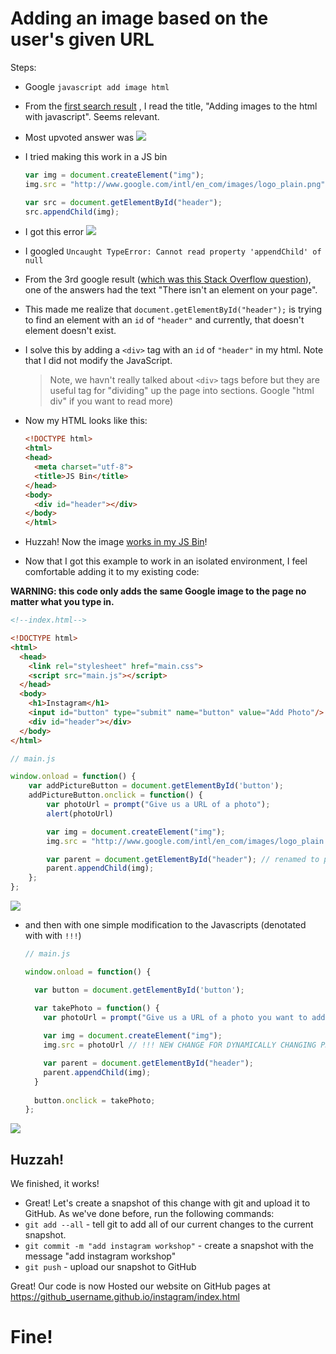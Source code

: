 # Adding an image based on the user's given URL

Steps:
- Google `javascript add image html`
- From the [first search result](http://stackoverflow.com/questions/2735881/adding-images-to-the-html-with-javascript)
  , I read the title, "Adding images to the html with javascript".
  Seems relevant.
- Most upvoted answer was ![](https://s3.amazonaws.com/f.cl.ly/items/3D1v2s112T201A3Y1K0t/Image%202015-07-17%20at%208.13.01%20AM.png)
- I tried making this work in a JS bin

  ```js
  var img = document.createElement("img");
  img.src = "http://www.google.com/intl/en_com/images/logo_plain.png";

  var src = document.getElementById("header");
  src.appendChild(img);
  ```

- I got this error ![](https://s3.amazonaws.com/f.cl.ly/items/3o1y3G2K3w2b370q0b46/Image%202015-07-17%20at%208.15.42%20AM.png)
- I googled `Uncaught TypeError: Cannot read property 'appendChild' of null`
- From the 3rd google result ([which was this Stack Overflow question](http://stackoverflow.com/questions/30014090/uncaught-typeerror-cannot-read-property-appendchild-of-null)), one of the answers had the text "There isn't an element on your page".
- This made me realize that `document.getElementById("header");` is trying to 
  find an element with an `id` of `"header"` and currently, that doesn't element
  doesn't exist.
- I solve this by adding a `<div>` tag with an `id` of `"header"` in my html.
  Note that I did not modify the JavaScript.
  > Note, we havn't really talked about `<div>` tags before but they are useful
  > tag for "dividing" up the page into sections. Google "html div" if you want 
  > to read more)
- Now my HTML looks like this:
  
  ```html
  <!DOCTYPE html>
  <html>
  <head>
    <meta charset="utf-8">
    <title>JS Bin</title>
  </head>
  <body>
    <div id="header"></div>
  </body>
  </html>
  ```

- Huzzah! Now the image [works in my JS Bin](http://jsbin.com/mekila/1/edit?html,js,output)!
- Now that I got this example to work in an isolated environment, I feel 
  comfortable adding it to my existing code:

**WARNING: this code only adds the same Google image to the page no matter what you type in.**

  ```html
  <!--index.html-->

  <!DOCTYPE html>
  <html>
    <head>
      <link rel="stylesheet" href="main.css">
      <script src="main.js"></script>
    </head>
    <body>
      <h1>Instagram</h1>
      <input id="button" type="submit" name="button" value="Add Photo"/>  
      <div id="header"></div>
    </body>
  </html>
  ```

  ```js
  // main.js

  window.onload = function() {
      var addPictureButton = document.getElementById('button');
      addPictureButton.onclick = function() {
          var photoUrl = prompt("Give us a URL of a photo");
          alert(photoUrl)

          var img = document.createElement("img");
          img.src = "http://www.google.com/intl/en_com/images/logo_plain.png";

          var parent = document.getElementById("header"); // renamed to parent because more intuitive
          parent.appendChild(img);
      };
  };
  ```

[![](https://cloud-n20l8ciby-hack-club-bot.vercel.app/989KuKZGN.png)](http://output.jsbin.com/qenulasosu)

- and then with one simple modification to the Javascripts (denotated with with `!!!`)

  ```js
  // main.js

  window.onload = function() {

    var button = document.getElementById('button');

    var takePhoto = function() {
      var photoUrl = prompt("Give us a URL of a photo you want to add to the stream!")
      
      var img = document.createElement("img");
      img.src = photoUrl // !!! NEW CHANGE FOR DYNAMICALLY CHANGING PHOTOS !!!

      var parent = document.getElementById("header");
      parent.appendChild(img);
    }
    
    button.onclick = takePhoto;
  };
  ```

[![](https://cloud-n20l8ciby-hack-club-bot.vercel.app/999KuKZGN.png)](http://output.jsbin.com/mekila)

## Huzzah!

We finished, it works!

- Great! Let's create a snapshot of this change with git and upload it to
  GitHub. As we've done before, run the following commands:
- `git add --all` - tell git to add all of our current changes to the
  current snapshot.
- `git commit -m "add instagram workshop"` - create a snapshot
  with the message "add instagram workshop"
- `git push` - upload our snapshot to GitHub

Great! Our code is now Hosted our website on GitHub pages at 
https://github_username.github.io/instagram/index.html

# Fine!